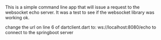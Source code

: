 This is a simple command line app that will issue a request to the websocket echo server.   It was a test to see if the websocket library was working ok.  

change the url on line 6 of dartclient.dart to:   ws://localhost:8080/echo to connect to the springboot server